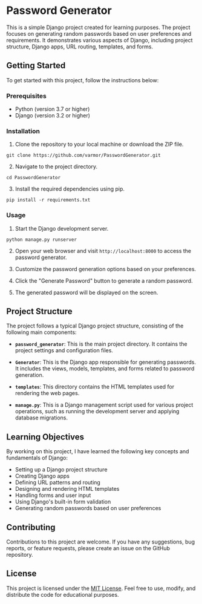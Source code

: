 # Password Generator

This is a simple Django project created for learning purposes. The project focuses on generating random passwords based on user preferences and requirements. It demonstrates various aspects of Django, including project structure, Django apps, URL routing, templates, and forms. 

## Getting Started

To get started with this project, follow the instructions below:

### Prerequisites

- Python (version 3.7 or higher)
- Django (version 3.2 or higher)

### Installation

1. Clone the repository to your local machine or download the ZIP file.

```
git clone https://github.com/varmor/PasswordGenerator.git
```

2. Navigate to the project directory.

```
cd PasswordGenerator
```

3. Install the required dependencies using pip.

```
pip install -r requirements.txt
```

### Usage

1. Start the Django development server.

```
python manage.py runserver
```

2. Open your web browser and visit `http://localhost:8000` to access the password generator.

3. Customize the password generation options based on your preferences.

4. Click the "Generate Password" button to generate a random password.

5. The generated password will be displayed on the screen.

## Project Structure

The project follows a typical Django project structure, consisting of the following main components:

- **`password_generator`**: This is the main project directory. It contains the project settings and configuration files.

- **`Generator`**: This is the Django app responsible for generating passwords. It includes the views, models, templates, and forms related to password generation.

- **`templates`**: This directory contains the HTML templates used for rendering the web pages.

- **`manage.py`**: This is a Django management script used for various project operations, such as running the development server and applying database migrations.

## Learning Objectives

By working on this project, I have learned the following key concepts and fundamentals of Django:

- Setting up a Django project structure
- Creating Django apps
- Defining URL patterns and routing
- Designing and rendering HTML templates
- Handling forms and user input
- Using Django's built-in form validation
- Generating random passwords based on user preferences

## Contributing

Contributions to this project are welcome. If you have any suggestions, bug reports, or feature requests, please create an issue on the GitHub repository.

## License

This project is licensed under the [MIT License](LICENSE). Feel free to use, modify, and distribute the code for educational purposes.
